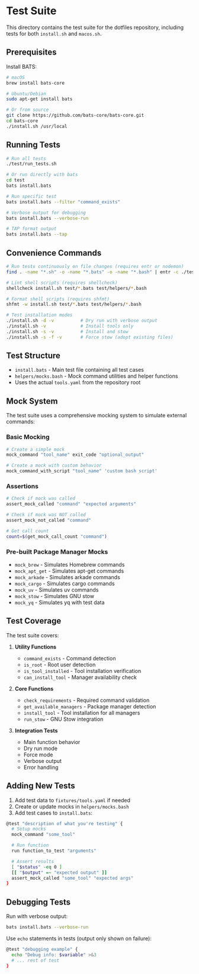 # Test Suite

This directory contains the test suite for the dotfiles repository, including tests for both `install.sh` and `macos.sh`.

## Prerequisites

Install BATS:

```bash
# macOS
brew install bats-core

# Ubuntu/Debian
sudo apt-get install bats

# Or from source
git clone https://github.com/bats-core/bats-core.git
cd bats-core
./install.sh /usr/local
```

## Running Tests

```bash
# Run all tests
./test/run_tests.sh

# Or run directly with bats
cd test
bats install.bats

# Run specific test
bats install.bats --filter "command_exists"

# Verbose output for debugging
bats install.bats --verbose-run

# TAP format output
bats install.bats --tap
```

## Convenience Commands

```bash
# Run tests continuously on file changes (requires entr or nodemon)
find . -name "*.sh" -o -name "*.bats" -o -name "*.bash" | entr -c ./test/run_tests.sh

# Lint shell scripts (requires shellcheck)
shellcheck install.sh test/*.bats test/helpers/*.bash

# Format shell scripts (requires shfmt)
shfmt -w install.sh test/*.bats test/helpers/*.bash

# Test installation modes
./install.sh -d -v          # Dry run with verbose output
./install.sh -v             # Install tools only
./install.sh -s -v          # Install and stow
./install.sh -s -f -v       # Force stow (adopt existing files)
```

## Test Structure

- `install.bats` - Main test file containing all test cases
- `helpers/mocks.bash` - Mock command utilities and helper functions
- Uses the actual `tools.yaml` from the repository root

## Mock System

The test suite uses a comprehensive mocking system to simulate external commands:

### Basic Mocking

```bash
# Create a simple mock
mock_command "tool_name" exit_code "optional_output"

# Create a mock with custom behavior
mock_command_with_script "tool_name" 'custom bash script'
```

### Assertions

```bash
# Check if mock was called
assert_mock_called "command" "expected arguments"

# Check if mock was NOT called
assert_mock_not_called "command"

# Get call count
count=$(get_mock_call_count "command")
```

### Pre-built Package Manager Mocks

- `mock_brew` - Simulates Homebrew commands
- `mock_apt_get` - Simulates apt-get commands
- `mock_arkade` - Simulates arkade commands
- `mock_cargo` - Simulates cargo commands
- `mock_uv` - Simulates uv commands
- `mock_stow` - Simulates GNU stow
- `mock_yq` - Simulates yq with test data

## Test Coverage

The test suite covers:

1. **Utility Functions**

   - `command_exists` - Command detection
   - `is_root` - Root user detection
   - `is_tool_installed` - Tool installation verification
   - `can_install_tool` - Manager availability check

2. **Core Functions**

   - `check_requirements` - Required command validation
   - `get_available_managers` - Package manager detection
   - `install_tool` - Tool installation for all managers
   - `run_stow` - GNU Stow integration

3. **Integration Tests**
   - Main function behavior
   - Dry run mode
   - Force mode
   - Verbose output
   - Error handling

## Adding New Tests

1. Add test data to `fixtures/tools.yaml` if needed
2. Create or update mocks in `helpers/mocks.bash`
3. Add test cases to `install.bats`:

```bash
@test "description of what you're testing" {
  # Setup mocks
  mock_command "some_tool"

  # Run function
  run function_to_test "arguments"

  # Assert results
  [ "$status" -eq 0 ]
  [[ "$output" =~ "expected output" ]]
  assert_mock_called "some_tool" "expected args"
}
```

## Debugging Tests

Run with verbose output:

```bash
bats install.bats --verbose-run
```

Use `echo` statements in tests (output only shown on failure):

```bash
@test "debugging example" {
  echo "Debug info: $variable" >&3
  # ... rest of test
}
```
